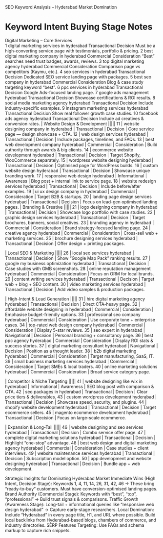 SEO Keyword Analysis – Hyderabad Market Domination
#	Keyword	Intent	Buying Stage	Notes
Digital Marketing – Core Services				
1	digital marketing services in hyderabad	Transactional	Decision	Must be a high-converting service page with testimonials, portfolio & pricing.
2	best digital marketing company in hyderabad	Commercial	Consideration	“Best” searches need trust badges, awards, reviews.
3	top digital marketing agency hyderabad	Commercial	Consideration	Comparison page vs competitors (Kaymu, etc.).
4	seo services in hyderabad	Transactional	Decision	Dedicated SEO service landing page with packages.
5	best seo company in hyderabad	Commercial	Consideration	Blog & case study targeting keyword “best”.
6	ppc services in hyderabad	Transactional	Decision	Google Ads-focused landing page.
7	google ads management hyderabad	Transactional	Decision	Showcase certifications & ROI results.
8	social media marketing agency hyderabad	Transactional	Decision	Include industry-specific examples.
9	instagram marketing services hyderabad	Transactional	Decision	Show real follower growth case studies.
10	facebook ads agency hyderabad	Transactional	Decision	Include ad creatives & conversion rates.
| Website Design & Development |||||
11 | website designing company in hyderabad | Transactional | Decision | Core service page — design showcase + CTA.
12 | web design services hyderabad | Transactional | Decision | Include packages, timelines, and FAQs.
13 | best web development company hyderabad | Commercial | Consideration | Build authority through awards & big clients.
14 | ecommerce website development hyderabad | Transactional | Decision | Target Shopify, WooCommerce separately.
15 | wordpress website designing hyderabad | Transactional | Decision | Optimised page for WordPress builds.
16 | custom website design hyderabad | Transactional | Decision | Showcase unique branding work.
17 | responsive web design hyderabad | Informational | Awareness | Blog post + internal link to service page.
18 | website redesign services hyderabad | Transactional | Decision | Include before/after examples.
19 | ui ux design company in hyderabad | Commercial | Consideration | Target B2B & startups.
20 | landing page design services hyderabad | Transactional | Decision | Focus on lead-gen optimised landing pages.
| Branding & Creative |||||
21 | logo designing company in hyderabad | Transactional | Decision | Showcase logo portfolio with case studies.
22 | graphic design services hyderabad | Transactional | Decision | Target brochures, banners, social creatives.
23 | branding agency in hyderabad | Commercial | Consideration | Brand strategy-focused landing page.
24 | creative agency hyderabad | Commercial | Consideration | Cross-sell web + marketing services.
25 | brochure designing services hyderabad | Transactional | Decision | Offer design + printing packages.

| Local SEO & Marketing |||||
26 | local seo services hyderabad | Transactional | Decision | Show “Google Map Pack” ranking results.
27 | google my business optimization hyderabad | Transactional | Decision | Case studies with GMB screenshots.
28 | online reputation management hyderabad | Commercial | Consideration | Focus on ORM for local brands.
29 | content writing services hyderabad | Transactional | Decision | Target web + blog + SEO content.
30 | video marketing services hyderabad | Transactional | Decision | Add video samples & production packages.

| High-Intent & Lead Generation |||||
31 | hire digital marketing agency hyderabad | Transactional | Decision | Direct CTA-heavy page.
32 | affordable website designing in hyderabad | Commercial | Consideration | Emphasise budget-friendly options.
33 | professional seo company hyderabad | Commercial | Consideration | Use corporate tone + enterprise cases.
34 | top-rated web design company hyderabad | Commercial | Consideration | Display 5-star reviews.
35 | seo expert in hyderabad | Navigational | Decision | Personal branding + consultancy page.
36 | best ppc agency hyderabad | Commercial | Consideration | Display ROI stats & success stories.
37 | digital marketing consultant hyderabad | Navigational | Decision | Position as a thought leader.
38 | b2b digital marketing hyderabad | Commercial | Consideration | Target manufacturing, SaaS, IT.
39 | small business marketing services hyderabad | Commercial | Consideration | Target SMEs & local traders.
40 | online marketing solutions hyderabad | Commercial | Consideration | Broad service category page.

| Competitor & Niche Targeting |||||
41 | website designing like wix in hyderabad | Informational | Awareness | SEO blog post with comparison & CTA.
42 | seo packages in hyderabad | Transactional | Decision | Clear price tiers & deliverables.
43 | custom wordpress development hyderabad | Transactional | Decision | Showcase speed, security, and plugins.
44 | shopify website development hyderabad | Transactional | Decision | Target ecommerce sellers.
45 | magento ecommerce development hyderabad | Transactional | Decision | Focus on large-scale ecommerce.

| Expansion & Long-Tail |||||
46 | website designing and seo services hyderabad | Transactional | Decision | Combo service offer page.
47 | complete digital marketing solutions hyderabad | Transactional | Decision | Highlight “one-stop” advantage.
48 | best web design and digital marketing agency hyderabad | Commercial | Consideration | Case studies + client interviews.
49 | website maintenance services hyderabad | Transactional | Decision | Subscription model option.
50 | app development and website designing hyderabad | Transactional | Decision | Bundle app + web development.

Strategic Insights for Dominating Hyderabad Market
Immediate Wins (High Intent, Decision Stage): Keywords 1, 4, 11, 14, 26, 31, 42, 46 → These bring “ready-to-buy” customers. Must have conversion-optimised landing pages.
Brand Authority (Commercial Stage): Keywords with “best”, “top”, “professional” → Build trust signals & comparisons.
Traffic Growth (Awareness Stage): Long-tail + informational queries like “responsive web design hyderabad” → Capture early-stage researchers.
Local Domination: Include “Hyderabad” in every page title, H1, and URL where possible. Build local backlinks from Hyderabad-based blogs, chambers of commerce, and industry directories.
SERP Features Targeting: Use FAQs and schema markup to capture rich snippets.
